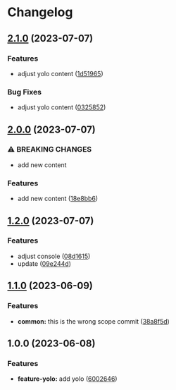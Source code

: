 # Changelog

## [2.1.0](https://github.com/qwersteve07/test-nx/compare/feature-yolo-v2.0.0...feature-yolo-v2.1.0) (2023-07-07)


### Features

* adjust yolo content ([1d51965](https://github.com/qwersteve07/test-nx/commit/1d519650b9361da17ddb66be6852ae2ff0daf89a))


### Bug Fixes

* adjust yolo content ([0325852](https://github.com/qwersteve07/test-nx/commit/03258524575980e1746254a0f6caf8b39a5a806d))

## [2.0.0](https://github.com/qwersteve07/test-nx/compare/feature-yolo-v1.2.0...feature-yolo-v2.0.0) (2023-07-07)


### ⚠ BREAKING CHANGES

* add new content

### Features

* add new content ([18e8bb6](https://github.com/qwersteve07/test-nx/commit/18e8bb695937753f98abcf6fdacf4d3717d1819e))

## [1.2.0](https://github.com/qwersteve07/test-nx/compare/feature-yolo-v1.1.0...feature-yolo-v1.2.0) (2023-07-07)


### Features

* adjust console ([08d1615](https://github.com/qwersteve07/test-nx/commit/08d16157557885061d0765e18f1228a8c2f395c2))
* update ([09e244d](https://github.com/qwersteve07/test-nx/commit/09e244d82bcfa3468d5173d47a82aa9b648aeaa1))

## [1.1.0](https://github.com/qwersteve07/test-nx/compare/feature-yolo-v1.0.0...feature-yolo-v1.1.0) (2023-06-09)


### Features

* **common:** this is the wrong scope commit ([38a8f5d](https://github.com/qwersteve07/test-nx/commit/38a8f5d3e96268afe9658328f6e7f0868b248a5c))

## 1.0.0 (2023-06-08)


### Features

* **feature-yolo:** add yolo ([6002646](https://github.com/qwersteve07/test-nx/commit/600264647873926f63a960e5a803cbe183758270))
